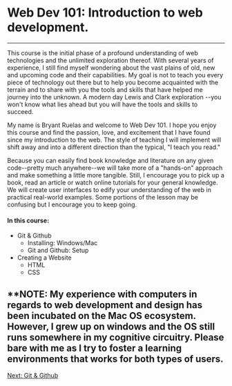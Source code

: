 # Web Dev 101: Introduction to web development.
---
This course is the initial phase of a profound understanding of web
technologies and the unlimited exploration thereof. With several years
of experience, I still find myself wondering about the vast plains of
old, new and upcoming code and their capabilities. My goal is not to teach
you every piece of technology out there but to help you become acquainted 
with the terrain and to share with you the tools and skills that have helped 
me journey into the unknown. A modern day Lewis and Clark exploration
--you won't know what lies ahead but you will have the tools and skills to succeed.

My name is Bryant Ruelas and welcome to Web Dev 101. I hope you enjoy this
course and find the passion, love, and excitement that I have found since 
my introduction to the web. The style of teaching I will implement will shift 
away and into a different direction than the typical, "I teach you read." 

Because you can easily find book knowledge and literature on any given 
code--pretty much anywhere--we will take more of a "hands-on" approach 
and make something a little more tangible. Still, I encourage you to pick 
up a book, read an article or watch online tutorials for your general knowledge.
We will create user interfaces to edify your understanding of the web 
in practical real-world examples. Some portions of the lesson may be confusing 
but I encourage you to keep going. 

#### In this course:

- Git & Github
  - Installing: Windows/Mac
  - Git and Github: Setup
- Creating a Website
  - HTML
  - CSS

**NOTE: My experience with computers in regards to web development and design
has been incubated on the Mac OS ecosystem. However, I grew up on windows
and the OS still runs somewhere in my cognitive circuitry. Please bare with me as I
try to foster a learning environments that works for both types of users.
---

[Next: Git & Github](../12-navigating/)

